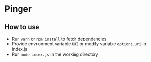 # Pinger

## How to use
* Run `yarn` or `npm install` to fetch dependencies
* Provide envrionment variable `URI` or modify variable `options.uri` in index.js
* Run `node index.js` in the working directory